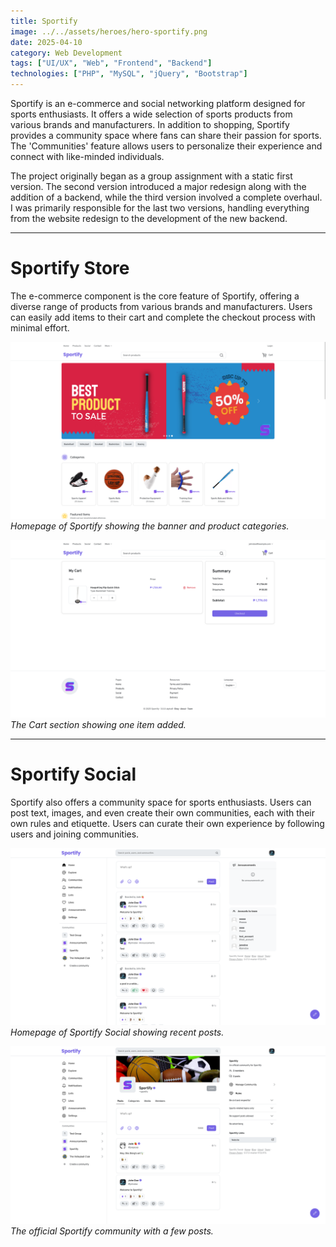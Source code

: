 ```yaml
---
title: Sportify
image: ../../assets/heroes/hero-sportify.png
date: 2025-04-10
category: Web Development
tags: ["UI/UX", "Web", "Frontend", "Backend"]
technologies: ["PHP", "MySQL", "jQuery", "Bootstrap"]
---
```


Sportify is an e-commerce and social networking platform designed for sports enthusiasts. It offers a wide selection of sports products from various brands and manufacturers. In addition to shopping, Sportify provides a community space where fans can share their passion for sports. The 'Communities' feature allows users to personalize their experience and connect with like-minded individuals.

The project originally began as a group assignment with a static first version. The second version introduced a major redesign along with the addition of a backend, while the third version involved a complete overhaul. I was primarily responsible for the last two versions, handling everything from the website redesign to the development of the new backend.

---

# Sportify Store

The e-commerce component is the core feature of Sportify, offering a diverse range of products from various brands and manufacturers. Users can easily add items to their cart and complete the checkout process with minimal effort.

![Homepage of Sportify showing the banner and product categories](images/sportify/sportify-ec-1.png)
_Homepage of Sportify showing the banner and product categories._

![Adding an item to cart](images/sportify/sportify-ec-2.png)
_The Cart section showing one item added._

---

# Sportify Social

Sportify also offers a community space for sports enthusiasts. Users can post text, images, and even create their own communities, each with their own rules and etiquette. Users can curate their own experience by following users and joining communities.

![Homepage of Sportify Social showing recent posts](images/sportify/sportify-so-1.png)
_Homepage of Sportify Social showing recent posts._

![The official Sportify community with a few posts](images/sportify/sportify-so-2.png)
_The official Sportify community with a few posts._

